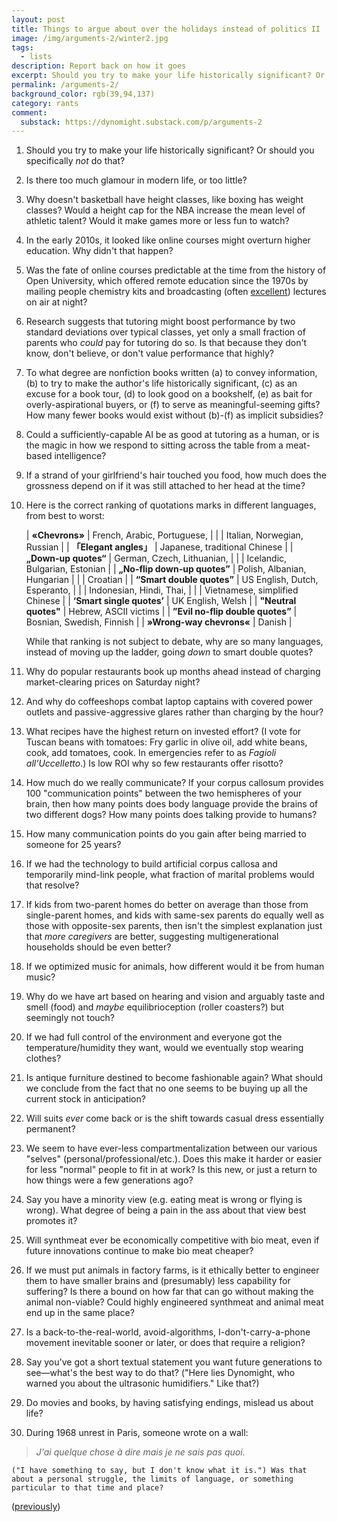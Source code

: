 ```yaml
---
layout: post
title: Things to argue about over the holidays instead of politics II
image: /img/arguments-2/winter2.jpg
tags:
  - lists
description: Report back on how it goes
excerpt: Should you try to make your life historically significant? Or should you specifically not do that? Is there too much glamour in modern life, or too little? Why doesn't basketball have height classes, like boxing has weight classes? Would a height cap for the NBA increase the mean level of athletic talent? Would it make things more or less interesting to watch?
permalink: /arguments-2/
background_color: rgb(39,94,137)
category: rants
comment:
  substack: https://dynomight.substack.com/p/arguments-2
---
```


1. Should you try to make your life historically significant? Or should you specifically *not* do that?

2. Is there too much glamour in modern life, or too little?

3. Why doesn't basketball have height classes, like boxing has weight classes? Would a height cap for the NBA increase the mean level of athletic talent? Would it make games more or less fun to watch?

4. In the early 2010s, it looked like online courses might overturn higher education. Why didn't that happen?

5. Was the fate of online courses predictable at the time from the history of Open University, which offered remote education since the 1970s by mailing people chemistry kits and broadcasting (often [excellent](https://www.youtube.com/watch?v=IkmFgNUWA4A)) lectures on air at night?

6. Research suggests that tutoring might boost performance by two standard deviations over typical classes, yet only a small fraction of parents who *could* pay for tutoring do so. Is that because they don't know, don't believe, or don't value performance that highly?

7. To what degree are nonfiction books written (a) to convey information, (b) to try to make the author's life historically significant, (c) as an excuse for a book tour, (d) to look good on a bookshelf, (e) as bait for overly-aspirational buyers, or (f) to serve as meaningful-seeming gifts? How many fewer books would exist without (b)-(f) as implicit subsidies?

8. Could a sufficiently-capable AI be as good at tutoring as a human, or is the magic in how we respond to sitting across the table from a meat-based intelligence?

9. If a strand of your girlfriend's hair touched you food, how much does the grossness depend on if it was still attached to her head at the time?

10. Here is the correct ranking of quotations marks in different languages, from best to worst:
   
    | **«Chevrons»**                   | French, Arabic, Portuguese,   |
    |                                  | Italian, Norwegian, Russian   |
    | **「Elegant angles」**            | Japanese, traditional Chinese |
    | **„Down-up quotes“**             | German, Czech, Lithuanian,     |
    |                                  | Icelandic, Bulgarian, Estonian |
    | **„No-flip down-up quotes”**     | Polish, Albanian, Hungarian |
    |                                  | Croatian           |
    | **“Smart double quotes”**        | US English, Dutch, Esperanto, |
    |                                  | Indonesian, Hindi, Thai, |
    |                                  | Vietnamese, simplified Chinese |
    | **‘Smart single quotes’**        | UK English, Welsh |
	  | **\"Neutral quotes\"**           | Hebrew, ASCII victims |
	  | **”Evil no-flip double quotes”** | Bosnian, Swedish, Finnish |
	  | **»Wrong-way chevrons«**         | Danish |

    While that ranking is not subject to debate, why are so many languages, instead of moving up the ladder, going *down* to smart double quotes?

11.  Why do popular restaurants book up months ahead instead of charging market-clearing prices on Saturday night?

12.  And why do coffeeshops combat laptop captains with covered power outlets and passive-aggressive glares rather than charging by the hour?

13.  What recipes have the highest return on invested effort? (I vote for Tuscan beans with tomatoes: Fry garlic in olive oil, add white beans, cook, add tomatoes, cook. In emergencies refer to as *Fagioli all’Uccelletto*.) Is low ROI why so few restaurants offer risotto?

14. How much do we really communicate? If your corpus callosum provides 100 "communication points" between the two hemispheres of your brain, then how many points does body language provide the brains of two different dogs? How many points does talking provide to humans?

15. How many communication points do you gain after being married to someone for 25 years?

16. If we had the technology to build artificial corpus callosa and temporarily mind-link people, what fraction of marital problems would that resolve?

17. If kids from two-parent homes do better on average than those from single-parent homes, and kids with same-sex parents do equally well as those with opposite-sex parents, then isn't the simplest explanation just that *more caregivers* are better, suggesting multigenerational households should be even better?

18. If we optimized music for animals, how different would it be from human music?

19. Why do we have art based on hearing and vision and arguably taste and smell (food) and *maybe* equilibrioception (roller coasters?) but seemingly not touch?

20. If we had full control of the environment and everyone got the temperature/humidity they want, would we eventually stop wearing clothes?

21. Is antique furniture destined to become fashionable again? What should we conclude from the fact that no one seems to be buying up all the current stock in anticipation?

22. Will suits *ever* come back or is the shift towards casual dress essentially permanent?

23. We seem to have ever-less compartmentalization between our various "selves" (personal/professional/etc.). Does this make it harder or easier for less "normal" people to fit in at work? Is this new, or just a return to how things were a few generations ago?

24. Say you have a minority view (e.g. eating meat is wrong or flying is wrong). What degree of being a pain in the ass about that view best promotes it?

25. Will synthmeat ever be economically competitive with bio meat, even if future innovations continue to make bio meat cheaper?

26. If we must put animals in factory farms, is it ethically better to engineer them to have smaller brains and (presumably) less capability for suffering? Is there a bound on how far that can go without making the animal non-viable? Could highly engineered synthmeat and animal meat end up in the same place?

27. Is a back-to-the-real-world, avoid-algorithms, I-don't-carry-a-phone movement inevitable sooner or later, or does that require a religion?

28. Say you've got a short textual statement you want future generations to see—what's the best way to do that? ("Here lies Dynomight, who warned you about the ultrasonic humidifiers." Like that?)

29. Do movies and books, by having satisfying endings, mislead us about life?

30. During 1968 unrest in Paris, someone wrote on a wall:  
  > *J'ai quelque chose à dire mais je ne sais pas quoi*.

    ("I have something to say, but I don't know what it is.") Was that about a personal struggle, the limits of language, or something particular to that time and place?

([previously](/arguments/))
